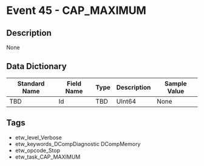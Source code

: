 # Event 45 - CAP_MAXIMUM

## Description
None

## Data Dictionary
|Standard Name|Field Name|Type|Description|Sample Value|
|---|---|---|---|---|
|TBD|Id|TBD|UInt64|None|None|

## Tags
* etw_level_Verbose
* etw_keywords_DCompDiagnostic DCompMemory
* etw_opcode_Stop
* etw_task_CAP_MAXIMUM